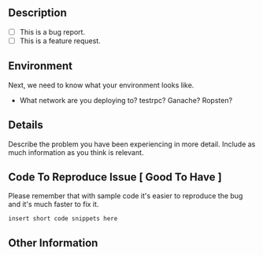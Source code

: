 ## Description

<!-- Briefly describe the issue you are experiencing (or the feature you want to see added).-->

- [ ] This is a bug report.
- [ ] This is a feature request.

<!-- Please check one of the above by placing an x in the box. -->

## Environment

Next, we need to know what your environment looks like.

- What network are you deploying to? testrpc? Ganache? Ropsten?

## Details

Describe the problem you have been experiencing in more detail. Include as much information as you think is relevant.

## Code To Reproduce Issue [ Good To Have ]

Please remember that with sample code it's easier to reproduce the bug and it's much faster to fix it.

```
insert short code snippets here
```

<!-- If your code is larger, consider linking us to a repo illustrating your issue. -->

## Other Information

<!-- List any other information that is relevant to your issue. Error logs, related issues, suggestions on how to fix, Stack Overflow links, forum links, etc. -->
